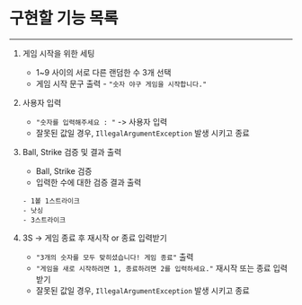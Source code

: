 # 구현할 기능 목록

---
1. 게임 시작을 위한 세팅
    * 1~9 사이의 서로 다른 랜덤한 수 3개 선택
    * 게임 시작 문구 출력 - `"숫자 야구 게임을 시작합니다."`


2. 사용자 입력
    * `"숫자를 입력해주세요 : "` -> 사용자 입력
    * 잘못된 값일 경우, `IllegalArgumentException` 발생 시키고 종료
      

3. Ball, Strike 검증 및 결과 출력
    * Ball, Strike 검증
    * 입력한 수에 대한 검증 결과 출력
   ```
   - 1볼 1스트라이크
   - 낫싱
   - 3스트라이크
   ```

4. 3S -> 게임 종료 후 재시작 or 종료 입력받기
    * `"3개의 숫자를 모두 맞히셨습니다! 게임 종료"` 출력
    * `"게임을 새로 시작하려면 1, 종료하려면 2를 입력하세요."` 재시작 또는 종료 입력 받기
    * 잘못된 값일 경우, `IllegalArgumentException` 발생 시키고 종료
